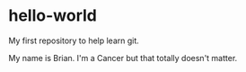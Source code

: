 # hello-world
My first repository to help learn git.

My name is Brian. I'm a Cancer but that totally doesn't matter.
